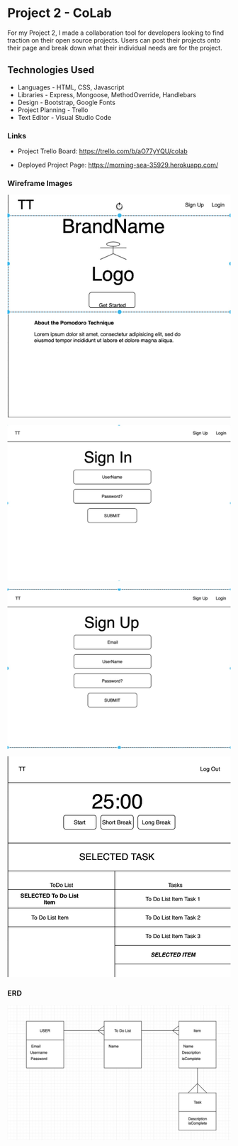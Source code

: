 # Project 2 - CoLab

For my Project 2, I made a collaboration tool for developers looking to find traction on their open source projects. Users can post their projects onto their page and break down what their individual needs are for the project.

## Technologies Used

- Languages - HTML, CSS, Javascript
- Libraries - Express, Mongoose, MethodOverride, Handlebars
- Design - Bootstrap, Google Fonts
- Project Planning - Trello
- Text Editor - Visual Studio Code

### Links

- Project Trello Board:
  https://trello.com/b/aO77yYQU/colab

- Deployed Project Page:
  https://morning-sea-35929.herokuapp.com/

### Wireframe Images

![alt text](./readmeImages/landing.jpg 'Landing Page Wireframe')

![alt text](./readmeImages/signin.jpg 'Sign In page wireframe')

![alt text](./readmeImages/signup.jpg 'Sign Up page wireframe')

![alt text](./readmeImages/home.jpg 'Main page wireframe')

### ERD

![alt text](./readmeImages/erd.jpg 'ERD map')
